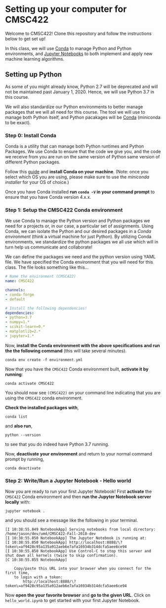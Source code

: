 # Setting up your computer for CMSC422

Welcome to CMSC422! Clone this repository and follow the instructions below to get set up!

In this class, we will use [Conda](https://conda.io) to manage Python and Python environments, and [Jupyter Notebooks](https://mybinder.org/v2/gh/ipython/ipython-in-depth/master?filepath=binder/Index.ipynb) to both implement and apply new machine learning algorithms.

## Setting up Python
As some of you might already know, Python 2.7 will be deprecated and will not be maintained past January 1, 2020. Hence, we will use Python 3.7 in this course.

We will also standardize our Python environments to better manage packages that we will all need for this course. The tool we will use to manage both Python itself, and Python pacakages will be [Conda](https://conda.io/docs/) (miniconda to be exact).

### Step 0: Install Conda
Conda is a utility that can manage both Python runtimes and Python Packages. We use Conda to ensure that the code we give you, and the code we receive from you are run on the same version of Python same version of different Python packages.

Follow this [guide](https://conda.io/docs/user-guide/install/index.html) and **install Conda on your machine**. (Note: once you select which OS you are using, please make sure to use the *miniconda installer* for your OS of choice.)

Once you have Conda installed **run `conda -V` in your command prompt** to ensure that you have Conda version 4.x.x.

### Step 1: Setup the CMSC422 Conda environment

We use Conda to manage the Python version and Python packages we need for a projects or, in our case, a particular set of assignments. Using Conda, we can isolate the Python and our desired packages in a *Conda environment* (think a virtual machine for just Python). By utilizing Conda environments, we standardize the python packages we all use which will in turn help us communicate and collaborate!

We can define the packages we need and the python version using YAML file. We have specified the Conda environment that you will need for this class. The file looks something like this...

```YAML
# Name the environment (CMSC422)
name: CMSC422

channels:
- conda-forge
- default

# Install the following dependencies!
dependencies:
- python=3.7
- numpy=1.*
- scikit-learn=0.*
- matplotlib=2.*
- jupyter=1.*
```

Now, **install the Conda environment with the above specifications and run the the following command** (this will take several minutes).
```
conda env create -f environment.yml
```

Now that you have the `CMSC422` Conda environment built, **activate it  by running**:

```
conda activate CMSC422
```
You should now see `(CMSC422)` on your command line indicating that you are using the `CMSC422` conda environment.

**Check the installed packages with**,
```
conda list
```
and **also run**,
```
python --version
```
to see that you do indeed have Python 3.7 running.

Now, **deactivate your environment** and return to your normal command prompt by running,
```
conda deactivate
```

### Step 2: Write/Run a Jupyter Notebook - Hello  world

Now you are ready to run your first Jupyter Notebook! First **activate** the `CMSC422` Conda environment and then **run the Jupyter Notebook server locally** with:
```
jupyter notebook .
```

and you should see a message like the following in your terminal.
```
[I 10:38:55.849 NotebookApp] Serving notebooks from local directory: /home/jason/dev/umd/CMSC422-Fall-2018-dev
[I 10:38:55.850 NotebookApp] The Jupyter Notebook is running at:
[I 10:38:55.850 NotebookApp] http://localhost:8888/\?token\=af9428c95a135a912aeb6e7afa16934b314dcfa5aee6ce94
[I 10:38:55.850 NotebookApp] Use Control-C to stop this server and shut down all kernels (twice to skip confirmation).
[C 10:38:55.855 NotebookApp]

    Copy/paste this URL into your browser when you connect for the first time,
    to login with a token:
        http://localhost:8888/\?token\=af9428c95a135a912aeb6e7afa16934b314dcfa5aee6ce94
```

Now **open the your favorite browser** and **go to the given URL**. Click on `hello_world.ipynb` to get started with your first Jupyter Notebook.
